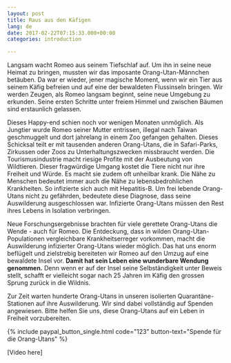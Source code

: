 ```yaml
---
layout: post
title: Raus aus den Käfigen
lang: de
date: 2017-02-22T07:15:33.000+00:00
categories: introduction

---
```

Langsam wacht Romeo aus seinem Tiefschlaf auf. Um ihn in seine neue Heimat zu bringen, mussten wir das imposante Orang-Utan-Männchen betäuben. Da war er wieder, jener magische Moment, wenn wir ein Tier aus seinem Käfig befreien und auf eine der bewaldeten Flussinseln bringen. Wir werden Zeugen, als Romeo langsam beginnt, seine neue Umgebung zu erkunden. Seine ersten Schritte unter freiem Himmel und zwischen Bäumen sind erstaunlich gelassen.

Dieses Happy-end schien noch vor wenigen Monaten unmöglich. Als Jungtier wurde Romeo seiner Mutter entrissen, illegal nach Taiwan geschmuggelt und dort jahrelang in einem Zoo gefangen gehalten. Dieses Schicksal teilt er mit tausenden anderen Orang-Utans, die in Safari-Parks, Zirkussen oder Zoos zu Unterhaltungszwecken missbraucht werden. Die Tourismusindustrie macht riesige Profite mit der Ausbeutung von Wildtieren. Dieser fragwürdige Umgang kostet die Tiere nicht nur ihre Freiheit und Würde. Es macht sie zudem oft unheilbar krank. Die Nähe zu Menschen bedeutet immer auch die Nähe zu lebensbedrohlichen Krankheiten. So infizierte sich auch mit Hepatitis-B. Um frei lebende Orang-Utans nicht zu gefährden, bedeutete diese Diagnose, dass seine Auswilderung ausgeschlossen war. Infizierte Orang-Utans müssen den Rest ihres Lebens in Isolation verbringen.

Neue Forschungsergebnisse brachten für viele gerettete Orang-Utans die Wende - auch für Romeo. Die Entdeckung, dass in wilden Orang-Utan-Populationen vergleichbare Krankheitserreger vorkommen, macht die Auswilderung infizierter Orang-Utans wieder möglich. Das hat uns enorm beflügelt und zielstrebig bereiteten wir Romeo auf den Umzug auf eine bewaldete Insel vor. **Damit hat sein Leben eine wunderbare Wendung genommen.** Denn wenn er auf der Insel seine Selbständigkeit unter Beweis stellt, schafft er vielleicht sogar nach 25 Jahren im Käfig den grossen Sprung zurück in die Wildnis.

Zur Zeit warten hunderte Orang-Utans in unseren isolierten Quarantäne-Stationen auf ihre Auswilderung. Wir sind dabei vollständig auf Spenden angewiesen. Bitte helfen Sie uns, diese Orang-Utans auf ein Leben in Freiheit vorzubereiten.

{% include paypal_button_single.html code="123" button-text="Spende für die Orang-Utans" %}

\[Video here\]